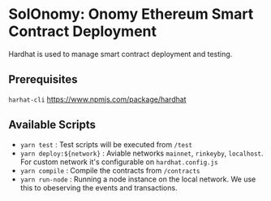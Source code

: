 # SolOnomy: Onomy Ethereum Smart Contract Deployment

Hardhat is used to manage smart contract deployment and testing.

## Prerequisites
`harhat-cli` https://www.npmjs.com/package/hardhat

## Available Scripts
- `yarn test` : Test scripts will be executed from `/test`
- `yarn deploy:${network}` : Aviable networks `mainnet`, `rinkeyby`, `localhost`. For custom network it's configurable on `hardhat.config.js`
- `yarn compile` : Compile the contracts from `/contracts`
- `yarn run-node` : Running a node instance on the local network. We use this to obeserving the events and transactions.